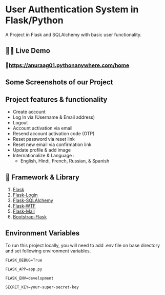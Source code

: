 # User Authentication System in Flask/Python

A Project in Flask and SQLAlchemy with basic user functionality.

## 👩‍💻 Live Demo
### 🔗https://anuraag01.pythonanywhere.com/home

## Some Screenshots of our Project





## Project features & functionality

- Create account
- Log In via (Username & Email address)
- Logout
- Account activation via email
- Resend account activation code (OTP)
- Reset password via reset link
- Reset new email via confirmation link
- Update profile & add image
- Internationalize & Language :
    - English, Hindi, French, Russian, & Spanish


## 🚀 Framework & Library

1. [Flask](https://flask.palletsprojects.com/)
2. [Flask-Login](https://flask-login.readthedocs.io/)
3. [Flask-SQLAlchemy](https://flask-sqlalchemy.palletsprojects.com/)
4. [Flask-WTF](https://flask-wtf.readthedocs.io/) 
5. [Flask-Mail](https://pythonhosted.org/Flask-Mail/)
6. [Bootstrap-Flask](https://bootstrap-flask.readthedocs.io/)


## Environment Variables

To run this project locally, you will need to add .env file on base directory and set following environment variables.

`FLASK_DEBUG=True`

`FLASK_APP=app.py`

`FLASK_ENV=development`

`SECRET_KEY=your-super-secret-key`

